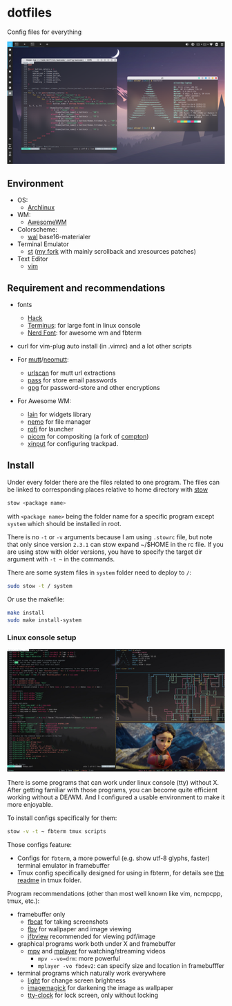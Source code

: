 # dotfiles
Config files for everything

![](https://github.com/OliverLew/oliverlew.github.io/blob/pictures/awesomewm.png?raw=true)

## Environment

- OS:
  - [Archlinux](http://www.archlinux.org/)
- WM:
  - [AwesomeWM](https://awesomewm.org/)
- Colorscheme:
  - [wal](https://github.com/dylanaraps/pywal) base16-materialer
- Terminal Emulator
  - [st](https://st.suckless.org/) ([my fork](https://github.com/OliverLew/st) with mainly scrollback and xresources patches)
- Text Editor
  - [vim](https://www.vim.org/)

## Requirement and recommendations

- fonts
  - [Hack](https://github.com/source-foundry/Hack)
  - [Terminus](https://github.com/powerline/fonts/tree/master/Terminus/PSF):
    for large font in linux console
  - [Nerd Font](https://nerdfonts.com):
    for awesome wm and fbterm

- curl for vim-plug auto install (in .vimrc) and a lot other scripts

- For [mutt](http://www.mutt.org/)/[neomutt](https://neomutt.org/):
  - [urlscan](https://github.com/firecat53/urlscan) for mutt url extractions
  - [pass](https://www.passwordstore.org/) for store email passwords
  - [gpg](https://gnupg.org/) for password-store and other encryptions

- For Awesome WM:
  - [lain](https://github.com/lcpz/lain) for widgets library
  - [nemo](https://github.com/linuxmint/nemo) for file manager
  - [rofi](https://github.com/davatorium/rofi) for launcher
  - [picom](https://github.com/yshui/picom) for compositing (a fork of [compton](https://github.com/chjj/compton))
  - [xinput](https://www.x.org/archive/current/doc/man/man1/xinput.1.xhtml) for configuring trackpad.

## Install

Under every folder there are the files related to one program.
The files can be linked to corresponding places relative to home directory
with [stow](https://www.gnu.org/software/stow/)

```sh
stow <package name>
```

with `<package name>` being the folder name for a specific program except `system` which
should be installed in root.

There is no `-t` or `-v` arguments because I am using `.stowrc` file, but note that only
since version `2.3.1` can stow expand ~/$HOME in the rc file. If you are using stow
with older versions, you have to specify the target dir argument with `-t ~` in
the commands.

There are some system files in `system` folder need to deploy to `/`:

```sh
sudo stow -t / system
```

Or use the makefile:

```sh
make install
sudo make install-system
```

### Linux console setup

![](https://github.com/OliverLew/oliverlew.github.io/blob/pictures/fbterm.png?raw=true)

There is some programs that can work under linux console (tty) without X. After getting
familiar with those programs, you can become quite efficient working without a DE/WM.
And I configured a usable environment to make it more enjoyable.

To install configs specifically for them:

```sh
stow -v -t ~ fbterm tmux scripts
```

Those configs feature:

- Configs for `fbterm`, a more powerful (e.g. show utf-8 glyphs, faster) terminal emulator in framebuffer
- Tmux config specifically designed for using in fbterm, for details see [the readme](tmux/) in tmux folder.

Program recommendations (other than most well known like vim, ncmpcpp, tmux, etc.):
- framebuffer only
  - [fbcat](https://github.com/jwilk/fbcat) for taking screenshots
  - [fbv](https://github.com/godspeed1989/fbv) for wallpaper and image viewing
  - [jfbview](https://github.com/jichu4n/jfbview) recommended for viewing pdf/image
- graphical programs work both under X and framebuffer
  - [mpv](https://github.com/haikarainen/light) and [mplayer](mplayerhq.hu) for watching/streaming videos
    - `mpv --vo=drm`: more powerful
    - `mplayer -vo fbdev2`: can specify size and location in framebufffer
- terminal programs which naturally work everywhere
  - [light](https://github.com/haikarainen/light) for change screen brightness
  - [imagemagick](https://www.imagemagick.org/) for darkening the image as wallpaper
  - [tty-clock](https://github.com/xorg62/tty-clock) for lock screen, only without locking
